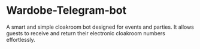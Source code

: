 # Wardobe-Telegram-bot
A smart and simple cloakroom bot designed for events and parties. It allows guests to receive and return their electronic cloakroom numbers effortlessly.
